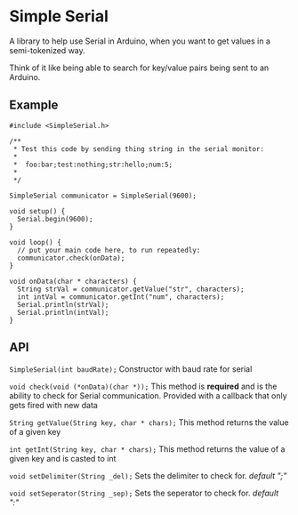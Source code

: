 # Simple Serial

A library to help use Serial in Arduino, when you want to get values in a semi-tokenized way.

Think of it like being able to search for key/value pairs being sent to an Arduino.

## Example

```
#include <SimpleSerial.h>

/**
 * Test this code by sending thing string in the serial monitor:
 * 
 *  foo:bar;test:nothing;str:hello;num:5;
 *  
 */

SimpleSerial communicator = SimpleSerial(9600);

void setup() {
  Serial.begin(9600);
}

void loop() {
  // put your main code here, to run repeatedly:
  communicator.check(onData);
}

void onData(char * characters) {
  String strVal = communicator.getValue("str", characters);
  int intVal = communicator.getInt("num", characters);
  Serial.println(strVal);
  Serial.println(intVal);
}
```

## API
`SimpleSerial(int baudRate);`
Constructor with baud rate for serial

`void check(void (*onData)(char *));`
This method is **required** and is the ability to check for Serial communication. Provided with a callback that only gets fired with new data

`String getValue(String key, char * chars);`
This method returns the value of a given key

`int getInt(String key, char * chars);`
This method returns the value of a given key and is casted to int

`void setDelimiter(String _del);`
Sets the delimiter to check for. *default ";"*

`void setSeperator(String _sep);`
Sets the seperator to check for. *default ":"*

